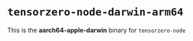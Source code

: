 # `tensorzero-node-darwin-arm64`

This is the **aarch64-apple-darwin** binary for `tensorzero-node`
